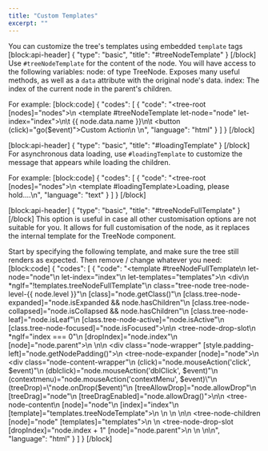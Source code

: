 ```yaml
---
title: "Custom Templates"
excerpt: ""
---
```

You can customize the tree's templates using embedded `template` tags
[block:api-header]
{
  "type": "basic",
  "title": "#treeNodeTemplate"
}
[/block]
Use `#treeNodeTemplate` for the content of the node.
You will have access to the following variables:
node: of type TreeNode. Exposes many useful methods, as well as a `data` attribute with the original node's data.
index: The index of the current node in the parent's children.

For example:
[block:code]
{
  "codes": [
    {
      "code": "<tree-root [nodes]=\"nodes\">\n  <template #treeNodeTemplate let-node=\"node\" let-index=\"index\">\n\t  <span>{{ node.data.name }}</span>\n\t  <button (click)=\"go($event)\">Custom Action</button>\n  </template>\n</tree-root>",
      "language": "html"
    }
  ]
}
[/block]

[block:api-header]
{
  "type": "basic",
  "title": "#loadingTemplate"
}
[/block]
For asynchronous data loading, use `#loadingTemplate` to customize the message that appears while loading the children.

For example:
[block:code]
{
  "codes": [
    {
      "code": "<tree-root [nodes]=\"nodes\">\n  <template #loadingTemplate>Loading, please hold....</template>\n</tree-root>",
      "language": "text"
    }
  ]
}
[/block]

[block:api-header]
{
  "type": "basic",
  "title": "#treeNodeFullTemplate"
}
[/block]
This option is useful in case all other customisation options are not suitable for you.
It allows for full customisation of the node, as it replaces the internal template for the TreeNode component.

Start by specifying the following template, and make sure the tree still renders as expected.
Then remove / change whatever you need:
[block:code]
{
  "codes": [
    {
      "code": "<template #treeNodeFullTemplate\n          let-node=\"node\"\n          let-index=\"index\"\n          let-templates=\"templates\">\n  <div\n       *ngIf=\"!templates.treeNodeFullTemplate\"\n       class=\"tree-node tree-node-level-{{ node.level }}\"\n       [class]=\"node.getClass()\"\n       [class.tree-node-expanded]=\"node.isExpanded && node.hasChildren\"\n       [class.tree-node-collapsed]=\"node.isCollapsed && node.hasChildren\"\n       [class.tree-node-leaf]=\"node.isLeaf\"\n       [class.tree-node-active]=\"node.isActive\"\n       [class.tree-node-focused]=\"node.isFocused\">\n\n    <tree-node-drop-slot\n                         *ngIf=\"index === 0\"\n                         [dropIndex]=\"node.index\"\n                         [node]=\"node.parent\">\n    </tree-node-drop-slot>\n\n    <div class=\"node-wrapper\" [style.padding-left]=\"node.getNodePadding()\">\n      <tree-node-expander [node]=\"node\"></tree-node-expander>\n      <div class=\"node-content-wrapper\"\n           (click)=\"node.mouseAction('click', $event)\"\n           (dblclick)=\"node.mouseAction('dblClick', $event)\"\n           (contextmenu)=\"node.mouseAction('contextMenu', $event)\"\n           (treeDrop)=\"node.onDrop($event)\"\n           [treeAllowDrop]=\"node.allowDrop\"\n           [treeDrag]=\"node\"\n           [treeDragEnabled]=\"node.allowDrag()\">\n\n        <tree-node-content\n                           [node]=\"node\"\n                           [index]=\"index\"\n                           [template]=\"templates.treeNodeTemplate\">\n        </tree-node-content>\n      </div>\n    </div>\n\n    <tree-node-children [node]=\"node\" [templates]=\"templates\">\n    </tree-node-children>\n    <tree-node-drop-slot [dropIndex]=\"node.index + 1\" [node]=\"node.parent\">\n    </tree-node-drop-slot>\n  </div>\n</template>\n",
      "language": "html"
    }
  ]
}
[/block]